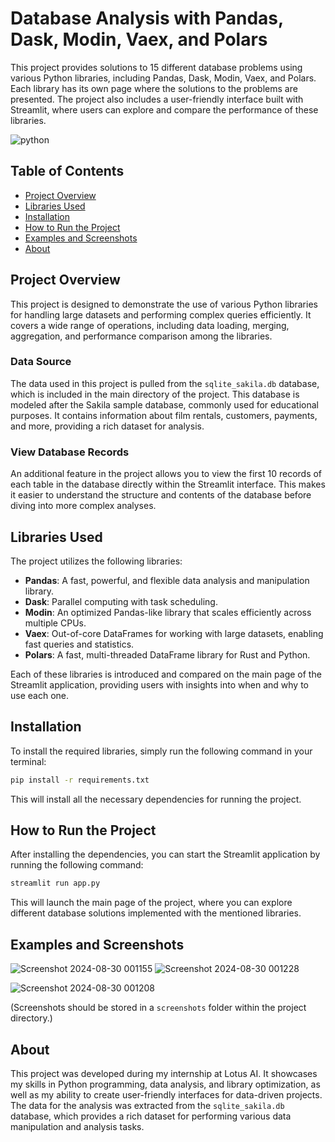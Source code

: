 # Database Analysis with Pandas, Dask, Modin, Vaex, and Polars

This project provides solutions to 15 different database problems using various Python libraries, including Pandas, Dask, Modin, Vaex, and Polars. Each library has its own page where the solutions to the problems are presented. The project also includes a user-friendly interface built with Streamlit, where users can explore and compare the performance of these libraries.


![python](https://github.com/user-attachments/assets/796ca908-b08f-4cb9-9775-62017e9e8959)

## Table of Contents

- [Project Overview](#project-overview)
- [Libraries Used](#libraries-used)
- [Installation](#installation)
- [How to Run the Project](#how-to-run-the-project)
- [Examples and Screenshots](#examples-and-screenshots)
- [About](#about)

## Project Overview

This project is designed to demonstrate the use of various Python libraries for handling large datasets and performing complex queries efficiently. It covers a wide range of operations, including data loading, merging, aggregation, and performance comparison among the libraries.

### Data Source

The data used in this project is pulled from the `sqlite_sakila.db` database, which is included in the main directory of the project. This database is modeled after the Sakila sample database, commonly used for educational purposes. It contains information about film rentals, customers, payments, and more, providing a rich dataset for analysis.

### View Database Records

An additional feature in the project allows you to view the first 10 records of each table in the database directly within the Streamlit interface. This makes it easier to understand the structure and contents of the database before diving into more complex analyses.

## Libraries Used

The project utilizes the following libraries:

- **Pandas**: A fast, powerful, and flexible data analysis and manipulation library.
- **Dask**: Parallel computing with task scheduling.
- **Modin**: An optimized Pandas-like library that scales efficiently across multiple CPUs.
- **Vaex**: Out-of-core DataFrames for working with large datasets, enabling fast queries and statistics.
- **Polars**: A fast, multi-threaded DataFrame library for Rust and Python.

Each of these libraries is introduced and compared on the main page of the Streamlit application, providing users with insights into when and why to use each one.

## Installation

To install the required libraries, simply run the following command in your terminal:

```bash
pip install -r requirements.txt
```

This will install all the necessary dependencies for running the project.

## How to Run the Project

After installing the dependencies, you can start the Streamlit application by running the following command:

```bash
streamlit run app.py
```

This will launch the main page of the project, where you can explore different database solutions implemented with the mentioned libraries.

## Examples and Screenshots
![Screenshot 2024-08-30 001155](https://github.com/user-attachments/assets/c4e170bb-760a-422d-ad15-5cd366a25695)
![Screenshot 2024-08-30 001228](https://github.com/user-attachments/assets/e462270d-9ae2-4a94-902f-4f063ef42271)

![Screenshot 2024-08-30 001208](https://github.com/user-attachments/assets/1464a154-0088-4120-9606-195fee467f99)

(Screenshots should be stored in a `screenshots` folder within the project directory.)

## About

This project was developed during my internship at Lotus AI. It showcases my skills in Python programming, data analysis, and library optimization, as well as my ability to create user-friendly interfaces for data-driven projects. The data for the analysis was extracted from the `sqlite_sakila.db` database, which provides a rich dataset for performing various data manipulation and analysis tasks.
